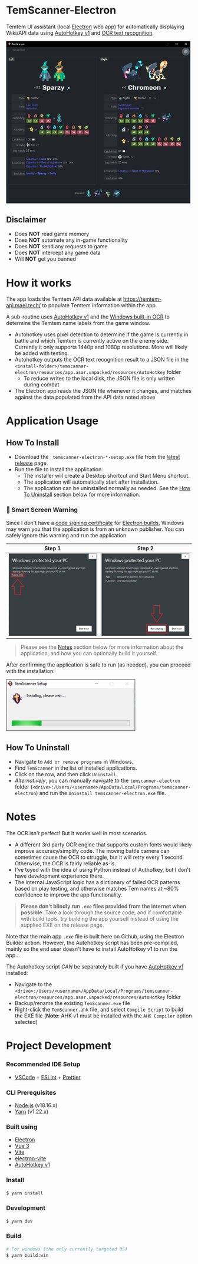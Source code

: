# TemScanner-Electron

Temtem UI assistant (local [Electron](https://www.electronjs.org/) web app) for automatically displaying Wiki/API data using [AutoHotkey v1](https://www.autohotkey.com/) and [OCR text recognition](https://learn.microsoft.com/en-us/uwp/api/windows.media.ocr?view=winrt-22621).

<img src="resources/screenshots/TemScanner_example1.png" width="500">

## Disclaimer

-   Does **NOT** read game memory
-   Does **NOT** automate any in-game functionality
-   Does **NOT** send any requests to game
-   Does **NOT** intercept any game data
-   Will **NOT** get you banned

# How it works

The app loads the Temtem API data available at https://temtem-api.mael.tech/ to populate Temtem information within the app.

A sub-routine uses [AutoHotkey v1](https://www.autohotkey.com/) and the [Windows built-in OCR](https://learn.microsoft.com/en-us/uwp/api/windows.media.ocr?view=winrt-22621) to determine the Temtem name labels from the game window.

-   Autohotkey uses pixel detection to determine if the game is currently in battle and which Temtem is currently active on the enemy side. Currently it only supports 1440p and 1080p resolutions. More will likely be added with testing.
-   Autohotkey outputs the OCR text recognition result to a JSON file in the `<install-folder>/temscanner-electron/resources/app.asar.unpacked/resources/AutoHotkey` folder
    -   To reduce writes to the local disk, the JSON file is only written during combat
-   The Electron app reads the JSON file whenever it changes, and matches against the data populated from the API data noted above

# Application Usage

## How To Install

-   Download the ` temscanner-electron-*-setup.exe` file from the [latest release](https://github.com/Drumstix42/TemScanner-Electron/releases/latest) page.
-   Run the file to install the application.
    -   The installer will create a Desktop shortcut and Start Menu shortcut.
    -   The application will automatically start after installation.
    -   The application can be uninstalled normally as needed. See the [How To Uninstall](#how-to-uninstall) section below for more information.

### 📖 Smart Screen Warning

Since I don't have a [code signing certificate](https://learn.microsoft.com/en-us/windows-hardware/drivers/dashboard/code-signing-cert-manage) for [Electron builds](https://www.electronjs.org/docs/latest/tutorial/code-signing), Windows may warn you that the application is from an unknown publisher. You can safely ignore this warning and run the application.

| Step 1                                                              | Step 2                                                              |
| ------------------------------------------------------------------- | ------------------------------------------------------------------- |
| <img src="resources/screenshots/SmartScreen_step1.png" width="350"> | <img src="resources/screenshots/SmartScreen_step2.png" width="350"> |

> Please see the [Notes](#notes) section below for more information about the application, and how you can optionally build it yourself.

After confirming the application is safe to run (as needed), you can proceed with the installation:

<img src="resources/screenshots/Setup_example1.png" width="350">

## How To Uninstall

-   Navigate to `Add or remove programs` in Windows.
-   Find `TemScanner` in the list of installed applications.
-   Click on the row, and then click `Uninstall`.
-   _Alternatively_, you can manually navigate to the `temscanner-electron` folder (`<drive>:/Users/<username>/AppData/Local/Programs/temscanner-electron`) and run the `Uninstall temscanner-electron.exe` file.

# Notes

The OCR isn't perfect! But it works well in most scenarios.

-   A different 3rd party OCR engine that supports custom fonts would likely improve accuracy/simplify code. The moving battle camera can sometimes cause the OCR to struggle, but it will retry every 1 second. Otherwise, the OCR is fairly reliable as-is.
-   I've toyed with the idea of using Python instead of Authotkey, but I don't have development experience there.
-   The internal JavaScript logic has a dictionary of failed OCR patterns based on play testing, and otherwise matches Tem names at ~80% confidence to improve the app functionality.

> **Please don't blindly run `.exe` files provided from the internet when possible.** Take a look through the source code, and if comfortable with build tools, try building the app yourself instead of using the supplied EXE on the release page.

Note that the main app `.exe` file _is_ built here on Github, using the Electron Builder action. However, the Autohotkey script has been pre-compiled, mainly so the end user doesn't have to install AutoHotkey v1 to run the app...

The Autohotkey script _CAN_ be separately built if you have [AutoHotkey v1](https://www.autohotkey.com/) installed:

-   Navigate to the `<drive>:/Users/<username>/AppData/Local/Programs/temscanner-electron/resources/app.asar.unpacked/resources/AutoHotkey` folder
-   Backup/rename the existing `TemScanner.exe` file
-   Right-click the `TemScanner.ahk` file, and select `Compile Script` to build the EXE file (**Note**: AHK v1 must be installed with the `AHK Compiler` option selected)

# Project Development

### Recommended IDE Setup

-   [VSCode](https://code.visualstudio.com/) + [ESLint](https://marketplace.visualstudio.com/items?itemName=dbaeumer.vscode-eslint) + [Prettier](https://marketplace.visualstudio.com/items?itemName=esbenp.prettier-vscode)

### CLI Prerequisites

-   [Node.js](https://nodejs.org/en/) (v18.16.x)
-   [Yarn](https://yarnpkg.com/) (v1.22.x)

### Built using

-   [Electron](https://www.electronjs.org/)
-   [Vue 3](https://vuejs.org/)
-   [Vite](https://vitejs.dev/)
-   [electron-vite](https://evite.netlify.app/)
-   [AutoHotkey v1](https://www.autohotkey.com/)

### Install

```bash
$ yarn install
```

### Development

```bash
$ yarn dev
```

### Build

```bash
# For windows (the only currently targeted OS)
$ yarn build:win
```
